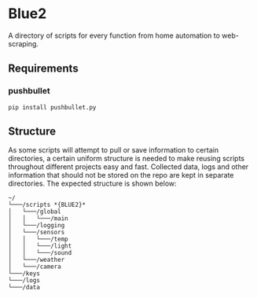 # Blue2
A directory of scripts for every function from home automation to web-scraping. 

## Requirements
### pushbullet
  `pip install pushbullet.py`

## Structure
As some scripts will attempt to pull or save information to certain directories, a certain uniform structure is needed to make reusing scripts throughout different projects easy and fast. Collected data, logs and other information that should not be stored on the repo are kept in separate directories. The expected structure is shown below:
```
~/
└───/scripts *{BLUE2}*
│   └───/global
│   │   └───/main
│   └───/logging
│   └───/sensors
│   │   └───/temp
│   │   └───/light
│   │   └───/sound
│   └───/weather
│   └───/camera
└───/keys
└───/logs
└───/data
```
  
